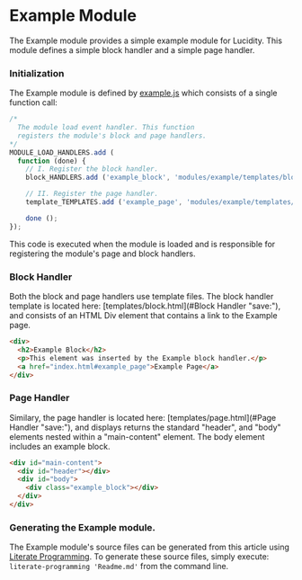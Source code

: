 Example Module
==============

The Example module provides a simple example module for Lucidity. This module defines a simple block handler and a simple page handler. 

### Initialization

The Example module is defined by [example.js](#Initialization "save:") which consists of a single function call:

```javascript
/*
  The module load event handler. This function
  registers the module's block and page handlers.
*/
MODULE_LOAD_HANDLERS.add (
  function (done) {
    // I. Register the block handler.
    block_HANDLERS.add ('example_block', 'modules/example/templates/block.html');

    // II. Register the page handler.
    template_TEMPLATES.add ('example_page', 'modules/example/templates/page.html');

    done ();
});
```

This code is executed when the module is loaded and is responsible for registering the module's page and block handlers.

### Block Handler

Both the block and page handlers use template files. The block handler template is located here: [templates/block.html](#Block Handler "save:"), and consists of an HTML Div element that contains a link to the Example page.

```html
<div>
  <h2>Example Block</h2>
  <p>This element was inserted by the Example block handler.</p>
  <a href="index.html#example_page">Example Page</a>
</div>
```

### Page Handler

Similary, the page handler is located here: [templates/page.html](#Page Handler "save:"), and displays returns the standard "header", and "body" elements nested within a "main-content" element. The body element includes an example block.

```html
<div id="main-content">
  <div id="header"></div>
  <div id="body">
    <div class="example_block"></div>
  </div>
</div>
```

### Generating the Example module.

The Example module's source files can be generated from this article using [Literate Programming](https://github.com/jostylr/literate-programming). To generate these source files, simply execute: `literate-programming 'Readme.md'` from the command line.
